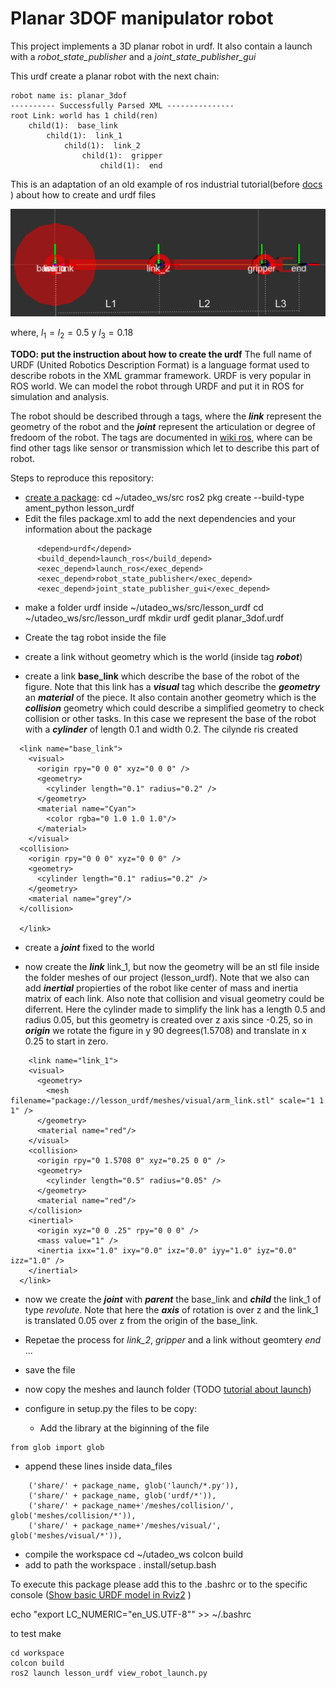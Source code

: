 
# Planar 3DOF manipulator robot

This project implements a 3D planar robot in urdf. It also contain a launch with a *robot_state_publisher* and a *joint_state_publisher_gui*

This urdf create a planar robot with the next chain:
```
robot name is: planar_3dof
---------- Successfully Parsed XML ---------------
root Link: world has 1 child(ren)
    child(1):  base_link
        child(1):  link_1
            child(1):  link_2
                child(1):  gripper
                    child(1):  end

```




This is an adaptation of an old example of ros industrial tutorial(before [docs](https://industrial-training-master.readthedocs.io/) ) about how to create and urdf files

![](robotplanar.PNG)

where, $l_1=l_2=0.5$ y $l_3=0.18$ 

**TODO: put the instruction about how to create the urdf**
The full name of URDF (United Robotics Description Format) is a language format used to describe robots in the XML grammar framework. URDF is very popular in ROS world. We can model the robot through URDF and put it in ROS for simulation and analysis.

The robot should be described through a tags, where the ***link*** represent the geometry of the robot and the ***joint*** represent the articulation or degree of fredoom of the robot. The tags are documented in [wiki ros](http://wiki.ros.org/urdf/XML), where can be find other tags like sensor or transmission  which let to describe this part of robot.

Steps to reproduce this repository:

- [create a package](https://docs.ros.org/en/foxy/Tutorials/Creating-Your-First-ROS2-Package.html):
    cd ~/utadeo_ws/src
    ros2 pkg create --build-type ament_python lesson_urdf
- Edit the files package.xml to add the next dependencies and your information about the package
```      
      <depend>urdf</depend>
      <build_depend>launch_ros</build_depend>
      <exec_depend>launch_ros</exec_depend>
      <exec_depend>robot_state_publisher</exec_depend>
      <exec_depend>joint_state_publisher_gui</exec_depend>
``` 
- make a folder urdf inside ~/utadeo_ws/src/lesson_urdf
    cd ~/utadeo_ws/src/lesson_urdf
    mkdir urdf
    gedit planar_3dof.urdf

- Create the tag robot inside the file
      
    <?xml version="1.0"?>
    <robot name="planar_3dof" xmlns:xacro="http://ros.org/wiki/xacro">
    </robot>
- create a link without geometry which is the world (inside tag ***robot***)
    <link name="world" />
- create a link **base_link** which describe the base of the robot of the figure. Note that this link has a ***visual*** tag which describe the ***geometry*** an ***material*** of the piece. It also contain another geometry which is the ***collision*** geometry which could describe a simplified geometry to check collision or other tasks. In this case we represent the base of the robot with a ***cylinder*** of length 0.1 and width 0.2. The cilynde ris created 
```  
  <link name="base_link">
    <visual>
      <origin rpy="0 0 0" xyz="0 0 0" />
      <geometry>
        <cylinder length="0.1" radius="0.2" />
      </geometry>
      <material name="Cyan">
        <color rgba="0 1.0 1.0 1.0"/>
      </material>
    </visual>
  <collision>
    <origin rpy="0 0 0" xyz="0 0 0" />
    <geometry>
      <cylinder length="0.1" radius="0.2" />
    </geometry>
    <material name="grey"/>
  </collision>
    
  </link>
```
-  create a ***joint*** fixed to the world
  <joint name="fixed" type="fixed">
    <parent link="world" />
    <child link="base_link" />
  </joint>
  
 - now create the ***link*** link_1, but now the geometry will be an stl file inside the folder meshes of our project (lesson_urdf). Note that we also can add ***inertial*** propierties of the robot like center of mass and inertia matrix of each link. Also note that collision and visual geometry could be diferrent. Here the cylinder made to simplify the link has a length 0.5 and radius 0.05, but this geometry is created over z axis since -0.25, so in ***origin*** we rotate the figure in y 90 degrees(1.5708) and translate in x 0.25 to start in zero. 
```
    <link name="link_1">
    <visual>
      <geometry>
        <mesh filename="package://lesson_urdf/meshes/visual/arm_link.stl" scale="1 1 1" />
      </geometry>
      <material name="red"/>
    </visual>
    <collision>
      <origin rpy="0 1.5708 0" xyz="0.25 0 0" />
      <geometry>
        <cylinder length="0.5" radius="0.05" />
      </geometry>
      <material name="red"/>
    </collision>
    <inertial>
      <origin xyz="0 0 .25" rpy="0 0 0" />
      <mass value="1" />
      <inertia ixx="1.0" ixy="0.0" ixz="0.0" iyy="1.0" iyz="0.0" izz="1.0" />
    </inertial>
  </link>
 ```
- now we create the ***joint*** with ***parent*** the base_link and ***child*** the link_1 of type *revolute*. Note that here the ***axis*** of rotation  is over z and the link_1 is translated 0.05 over z from the origin of the base_link.

  <joint name="joint_1" type="revolute">
    <parent link="base_link" />
    <child link="link_1" />
    <origin xyz="0 0 0.05" rpy="0 0 0" />
    <axis xyz="0 0 1" />
    <limit lower="-1.57" upper="1.57" effort="0" velocity="0.5" />
  </joint>
- Repetae the process for *link_2*, *gripper* and a link without geomtery *end* 
...

- save the file
- now copy the meshes and launch folder (TODO [tutorial about launch](https://docs.ros.org/en/foxy/Tutorials/Launch-system.html))
- configure in setup.py the files to be copy:
    - Add the library at the biginning of the file
 ```
 from glob import glob
 ```  
   - append these  lines inside data_files
```
    ('share/' + package_name, glob('launch/*.py')),
  	('share/' + package_name, glob('urdf/*')),
  	('share/' + package_name+'/meshes/collision/', glob('meshes/collision/*')),
  	('share/' + package_name+'/meshes/visual/', glob('meshes/visual/*')),
 ```
- compile the workspace
    cd ~/utadeo_ws
    colcon build
- add to path the workspace
    . install/setup.bash





To execute this package please add this to the .bashrc or to the specific console ([Show basic URDF model in Rviz2](https://answers.ros.org/question/348984/show-basic-urdf-model-in-rviz2/) )


echo "export LC_NUMERIC="en_US.UTF-8"" >> ~/.bashrc

to test make
```
cd workspace
colcon build
ros2 launch lesson_urdf view_robot_launch.py
```



